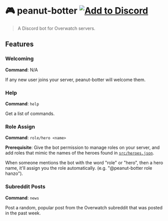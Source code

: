 # 🎮 peanut-botter [![Add to Discord](https://img.shields.io/badge/Add%20to-Discord-7289da.svg)](https://discordapp.com/oauth2/authorize?client_id=306417246165532682&scope=bot&permissions=0)

> A Discord bot for Overwatch servers.

## Features

### Welcoming

**Command**: N/A

If any new user joins your server, peanut-botter will welcome them.

### Help

**Command**: `help`

Get a list of commands.

### Role Assign

**Command**: `role/hero <name>`

**Prerequisite**: Give the bot permission to manage roles on your server, and add roles that mimic the names of the heroes found in [`src/heroes.json`](src/heroes.json).

When someone mentions the bot with the word "role" or "hero", then a hero name, it'll assign you the role automatically. (e.g. "@peanut-botter role hanzo").

### Subreddit Posts

**Command**: `news`

Post a random, popular post from the Overwatch subreddit that was posted in the past week.
